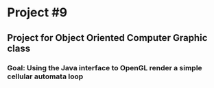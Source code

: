 # Project #9

## Project for Object Oriented Computer Graphic class
### Goal: Using the Java interface to OpenGL render a simple cellular automata loop
